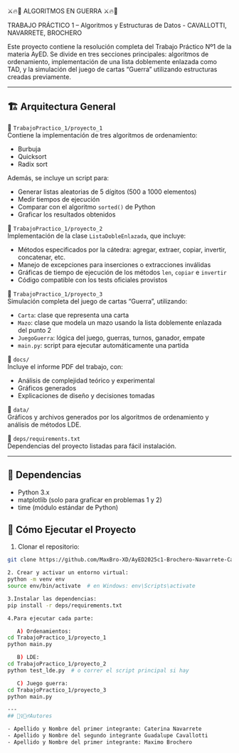 
   ⚔️🔥🧠   ALGORITMOS EN GUERRA   ⚔️🔥🧠   

TRABAJO PRÁCTICO 1 – Algoritmos y Estructuras de Datos - CAVALLOTTI, NAVARRETE, BROCHERO

Este proyecto contiene la resolución completa del Trabajo Práctico Nº1 de la materia AyED. Se divide en tres secciones principales: 
algoritmos de ordenamiento, implementación de una lista doblemente enlazada como TAD, y la simulación del juego de cartas “Guerra” utilizando estructuras creadas previamente.

---

## 🏗 Arquitectura General

📁 `TrabajoPractico_1/proyecto_1`  
Contiene la implementación de tres algoritmos de ordenamiento:  
- Burbuja  
- Quicksort  
- Radix sort  

Además, se incluye un script para:
- Generar listas aleatorias de 5 dígitos (500 a 1000 elementos)
- Medir tiempos de ejecución
- Comparar con el algoritmo `sorted()` de Python
- Graficar los resultados obtenidos

📁 `TrabajoPractico_1/proyecto_2`  
Implementación de la clase `ListaDobleEnlazada`, que incluye:
- Métodos especificados por la cátedra: agregar, extraer, copiar, invertir, concatenar, etc.
- Manejo de excepciones para inserciones o extracciones inválidas
- Gráficas de tiempo de ejecución de los métodos `len`, `copiar` e `invertir`
- Código compatible con los tests oficiales provistos

📁 `TrabajoPractico_1/proyecto_3`  
Simulación completa del juego de cartas “Guerra”, utilizando:
- `Carta`: clase que representa una carta
- `Mazo`: clase que modela un mazo usando la lista doblemente enlazada del punto 2
- `JuegoGuerra`: lógica del juego, guerras, turnos, ganador, empate
- `main.py`: script para ejecutar automáticamente una partida

📁 `docs/`  
Incluye el informe PDF del trabajo, con:
- Análisis de complejidad teórico y experimental
- Gráficos generados
- Explicaciones de diseño y decisiones tomadas

📁 `data/`  
Gráficos y archivos generados por los algoritmos de ordenamiento y análisis de métodos LDE.

📁 `deps/requirements.txt`  
Dependencias del proyecto listadas para fácil instalación.

---

## 📑 Dependencias

- Python 3.x
- matplotlib (solo para graficar en problemas 1 y 2)
- time (módulo estándar de Python)


## 🚀 Cómo Ejecutar el Proyecto

1. Clonar el repositorio:

```bash
git clone https://github.com/MaxBro-XD/AyED2025c1-Brochero-Navarrete-Cavallotti.git

2. Crear y activar un entorno virtual:
python -m venv env
source env/bin/activate  # en Windows: env\Scripts\activate

3.Instalar las dependencias:
pip install -r deps/requirements.txt

4.Para ejecutar cada parte:

   A) Ordenamientos:
cd TrabajoPractico_1/proyecto_1
python main.py

   B) LDE:
cd TrabajoPractico_1/proyecto_2
python test_lde.py  # o correr el script principal si hay

   C) Juego guerra:
cd TrabajoPractico_1/proyecto_3
python main.py

---
## 🙎‍♀️🙎‍♂️Autores

- Apellido y Nombre del primer integrante: Caterina Navarrete
- Apellido y Nombre del segundo integrante Guadalupe Cavallotti
- Apellido y Nombre del primer integrante: Maximo Brochero

